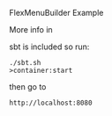 FlexMenuBuilder Example

More info in 


sbt is included so run:

    ./sbt.sh
    >container:start

then go to

    http://localhost:8080



